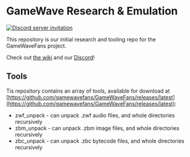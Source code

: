 # GameWave Research & Emulation

[![Discord server invitation](https://discord.com/api/guilds/1149362963812188350/widget.png?style=shield)](https://discord.gg/Qrz8FM6CXQ)

This repository is our initial research and tooling repo for the GameWaveFans project.

Check out [the wiki](https://github.com/namgo/GameWaveFans/wiki) and our [Discord](https://discord.gg/Qrz8FM6CXQ)!

## Tools

Tis repository contains an array of tools, available for download at [https://github.com/gamewavefans/GameWaveFans/releases/latest](https://github.com/gamewavefans/GameWaveFans/releases/latest):

- zwf_unpack - can unpack .zwf audio files, and whole directories recursively
- zbm_unpack - can unpack .zbm image files, and whole directories recursively
- zbc_unpack - can unpack .zbc bytecode files, and whole directories recursively
